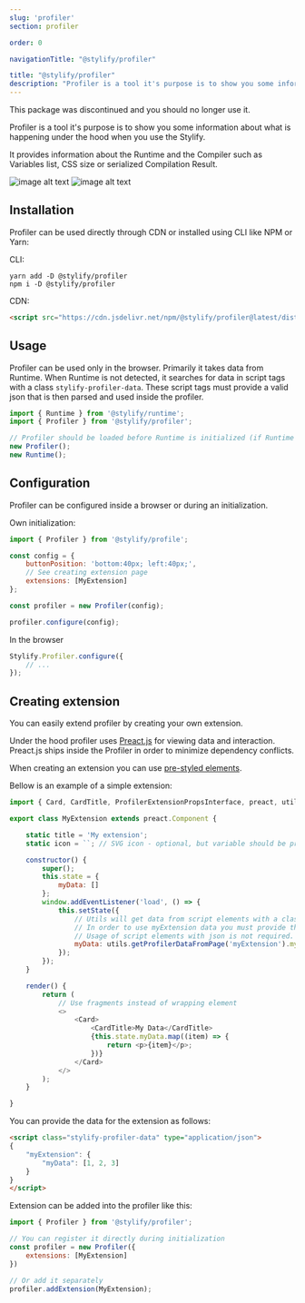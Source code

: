 ```yaml
---
slug: 'profiler'
section: profiler

order: 0

navigationTitle: "@stylify/profiler"

title: "@stylify/profiler"
description: "Profiler is a tool it's purpose is to show you some information about what is happening under the hood when you use the Stylify."
---
```


<note color="orange">
	This package was discontinued and you should no longer use it.
</note>

Profiler is a tool it's purpose is to show you some information about what is happening under the hood when you use the Stylify.

It provides information about the Runtime and the Compiler such as Variables list, CSS size or serialized Compilation Result.

![image alt text](/images/docs/profiler/screen1.png)
![image alt text](/images/docs/profiler/screen2.png)

## Installation

Profiler can be used directly through CDN or installed using CLI like NPM or Yarn:

CLI:
```
yarn add -D @stylify/profiler
npm i -D @stylify/profiler
```

CDN:

```html
<script src="https://cdn.jsdelivr.net/npm/@stylify/profiler@latest/dist/profiler.min.js"></script>
```

## Usage
Profiler can be used only in the browser.
Primarily it takes data from Runtime. When Runtime is not detected, it searches for data in script tags with a class `stylify-profiler-data`. These script tags must provide a valid json that is then parsed and used inside the profiler.

```js
import { Runtime } from '@stylify/runtime';
import { Profiler } from '@stylify/profiler';

// Profiler should be loaded before Runtime is initialized (if Runtime is present)
new Profiler();
new Runtime();
```

## Configuration

Profiler can be configured inside a browser or during an initialization.

Own initialization:
```js
import { Profiler } from '@stylify/profile';

const config = {
	buttonPosition: 'bottom:40px; left:40px;',
	// See creating extension page
	extensions: [MyExtension]
};

const profiler = new Profiler(config);

profiler.configure(config);
```

In the browser

```js
Stylify.Profiler.configure({
	// ...
});
```

## Creating extension

You can easily extend profiler by creating your own extension.

Under the hood profiler uses [Preact.js](https://preactjs.com/) for viewing data and interaction. Preact.js ships inside the Profiler in order to minimize dependency conflicts.

When creating an extension you can use [pre-styled elements](https://github.com/stylify/packages/tree/master/packages/profiler/src/styledElements).

Bellow is an example of a simple extension:
```js
import { Card, CardTitle, ProfilerExtensionPropsInterface, preact, utils } from '@stylify/profiler';

export class MyExtension extends preact.Component {

	static title = 'My extension';
	static icon = ``; // SVG icon - optional, but variable should be provided

	constructor() {
		super();
		this.state = {
			myData: []
		};
		window.addEventListener('load', () => {
			this.setState({
				// Utils will get data from script elements with a class '.stylify-profiler-data'
				// In order to use myExtension data you must provide them
				// Usage of script elements with json is not required. You can use any other data source you want.
				myData: utils.getProfilerDataFromPage('myExtension').myData
			});
		});
	}

	render() {
		return (
			// Use fragments instead of wrapping element
			<>
				<Card>
					<CardTitle>My Data</CardTitle>
					{this.state.myData.map((item) => {
						return <p>{item}</p>;
					})}
				</Card>
			</>
		);
	}

}
```

You can provide the data for the extension as follows:

```html
<script class="stylify-profiler-data" type="application/json">
{
	"myExtension": {
		"myData": [1, 2, 3]
	}
}
</script>
```

Extension can be added into the profiler like this:

```js
import { Profiler } from '@stylify/profiler';

// You can register it directly during initialization
const profiler = new Profiler({
	extensions: [MyExtension]
})

// Or add it separately
profiler.addExtension(MyExtension);
```

